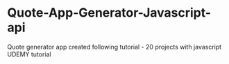 # Quote-App-Generator-Javascript-api
Quote generator app created following tutorial - 20 projects with javascript UDEMY tutorial 
